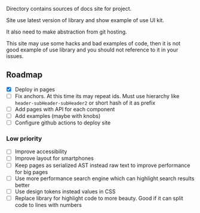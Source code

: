 Directory contains sources of docs site for project.

Site use latest version of library and show example of use UI kit.

It also need to make abstraction from git hosting.

This site may use some hacks and bad examples of code, then it is not good example of use library and you should not reference to it in your issues.

## Roadmap

- [x] Deploy in pages
- [ ] Fix anchors. At this time its may repeat ids. Must use hierarchy like `header-subHeader-subHeader2` or short hash of it as prefix
- [ ] Add pages with API for each component
- [ ] Add examples (maybe with knobs)
- [ ] Configure github actions to deploy site

### Low priority

- [ ] Improve accessibility
- [ ] Improve layout for smartphones
- [ ] Keep pages as serialized AST instead raw text to improve performance for big pages
- [ ] Use more performance search engine which can highlight search results better
- [ ] Use design tokens instead values in CSS
- [ ] Replace library for highlight code to more beauty. Good if it can split code to lines with numbers
